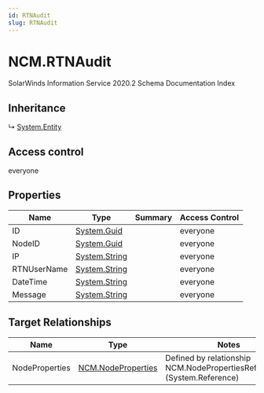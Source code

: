 ```yaml
---
id: RTNAudit
slug: RTNAudit
---
```


# NCM.RTNAudit

SolarWinds Information Service 2020.2 Schema Documentation Index

## Inheritance

↳ [System.Entity](./../System/Entity)

## Access control

everyone

## Properties

| Name | Type | Summary | Access Control |
| ------ | ------ | ------ | ------ |
| ID | [System.Guid](https://docs.microsoft.com/en-us/dotnet/api/system.guid) |  | everyone |
| NodeID | [System.Guid](https://docs.microsoft.com/en-us/dotnet/api/system.guid) |  | everyone |
| IP | [System.String](https://docs.microsoft.com/en-us/dotnet/api/system.string) |  | everyone |
| RTNUserName | [System.String](https://docs.microsoft.com/en-us/dotnet/api/system.string) |  | everyone |
| DateTime | [System.String](https://docs.microsoft.com/en-us/dotnet/api/system.string) |  | everyone |
| Message | [System.String](https://docs.microsoft.com/en-us/dotnet/api/system.string) |  | everyone |

## Target Relationships

| Name | Type | Notes |
| ------ | ------ | ------ |
| NodeProperties | [NCM.NodeProperties](./../NCM/NodeProperties) | Defined by relationship NCM.NodePropertiesRefRTNAudit (System.Reference) |


